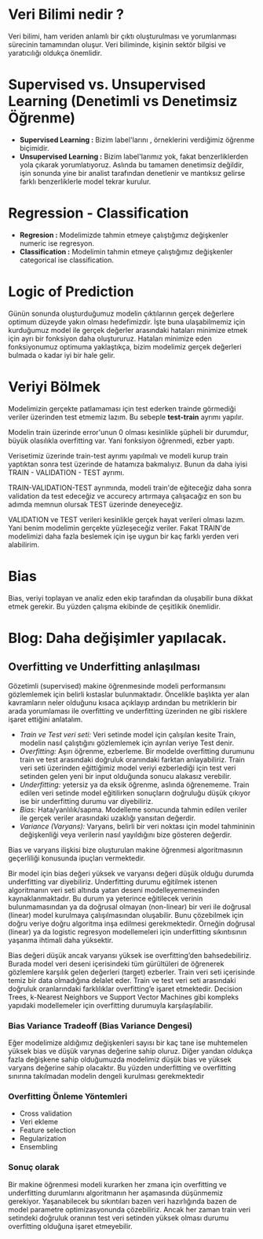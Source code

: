 # Veri Bilimi nedir ?
Veri bilimi, ham veriden anlamlı bir çıktı oluşturulması ve yorumlanması sürecinin tamamından oluşur. Veri biliminde, kişinin sektör bilgisi ve yaratıcılığı oldukça önemlidir.

# Supervised vs. Unsupervised Learning (Denetimli vs Denetimsiz Öğrenme)
- **Supervised Learning   :** Bizim label'larını , örneklerini verdiğimiz öğrenme biçimidir.
- **Unsupervised Learning :** Bizim label'larımız yok, fakat benzerliklerden yola çıkarak yorumlatıyoruz. Aslında bu tamamen denetimsiz değildir, işin sonunda yine bir analist tarafından denetlenir ve mantıksız gelirse farklı benzerliklerle model tekrar kurulur.

# Regression - Classification
- **Regresion       :** Modelimizde tahmin etmeye çalıştığımız değişkenler numeric ise regresyon.
- **Classification  :** Modelimin tahmin etmeye çalıştığımız değişkenler categorical ise classification.

# Logic of Prediction
Günün sonunda oluşturduğumuz modelin çıktılarının gerçek değerlere optimum düzeyde yakın olması hedefimizdir. İşte buna ulaşabilmemiz için kurduğumuz model ile gerçek değerler
arasındaki hataları minimize etmek için ayrı bir fonksiyon daha oluştururuz. Hataları minimize eden fonksiyonumuz optimuma yaklaştıkça, bizim modelimiz gerçek değerleri bulmada o kadar iyi bir hale gelir.

# Veriyi Bölmek
Modelimizin gerçekte patlamaması için test ederken trainde görmediği veriler üzerinden test etmemiz lazım. Bu sebeple **test-train** ayrımı yapılır. 

Modelin train üzerinde error'unun 0 olması kesinlikle şüpheli bir durumdur, büyük olasılıkla overfitting var. Yani fonksiyon öğrenmedi, ezber yaptı.

Verisetimiz üzerinde train-test ayrımı yapılmalı ve modeli kurup train yaptıktan sonra test üzerinde de hatamıza bakmalıyız. Bunun da daha iyisi TRAIN - VALIDATION - TEST ayrımı.

TRAIN-VALIDATION-TEST ayrımında, modeli train'de eğiteceğiz daha sonra validation da test edeceğiz ve accurecy artırmaya çalışacağız en  son bu adımda memnun olursak TEST üzerinde deneyeceğiz.

VALIDATION ve TEST verileri kesinlikle gerçek hayat verileri olması lazım. Yani benim modelimin gerçekte yüzleşeceğiz veriler. Fakat TRAIN'de modelimizi daha fazla beslemek için işe uygun bir kaç farklı yerden veri alabilirim.

# Bias
Bias, veriyi toplayan ve analiz eden ekip tarafından da oluşabilir buna dikkat etmek gerekir. Bu yüzden çalışma ekibinde de çeşitlikik önemlidir.


# Blog: Daha değişimler yapılacak.
## Overfitting ve Underfitting anlaşılması
Gözetimli (supervised) makine öğrenmesinde modeli performansını gözlemlemek için belirli kıstaslar bulunmaktadır. Öncelikle başlıkta yer alan kavramların neler olduğunu kısaca açıklayıp ardından bu metriklerin bir arada yorumlaması ile overfitting ve underfitting üzerinden ne gibi risklere işaret ettiğini anlatalım.

* _Train ve Test veri seti:_ Veri setinde model için çalışılan kesite Train, modelin nasıl çalıştığını gözlemlemek için ayrılan veriye Test denir.
* _Overfitting:_ Aşırı öğrenme, ezberleme. Bir modelde overfitting durumunu train ve test arasındaki doğruluk oranındaki farktan anlayabiliriz. Train veri seti üzerinden eğittiğimiz model veriyi ezberlediği için test veri setinden gelen yeni bir input olduğunda sonucu alakasız verebilir.
* _Underfitting:_ yetersiz ya da eksik öğrenme, aslında öğrenememe. Train edilen veri setinde model eğitilirken sonuçların doğruluğu düşük çıkıyor ise bir underfitting durumu var diyebiliriz.
* _Bias:_ Hata/yanlılık/sapma. Modelleme sonucunda tahmin edilen veriler ile gerçek veriler arasındaki uzaklığı yansıtan değerdir.
* _Variance (Varyans):_ Varyans, belirli bir veri noktası için model tahmininin değişkenliği veya verilerin nasıl yayıldığını bize gösteren değerdir.

Bias ve varyans ilişkisi bize oluşturulan makine öğrenmesi algoritmasının geçerliliği konusunda ipuçları vermektedir.

Bir model için bias değeri yüksek ve varyansı değeri düşük olduğu durumda underfitting var diyebiliriz. Underfitting durumu eğitilmek istenen algoritmanın veri seti altında yatan deseni modelleyememesinden kaynaklanmaktadır. Bu durum ya yeterince eğitilecek verinin bulunmamasından ya da doğrusal olmayan (non-linear) bir veri ile doğrusal (linear) model kurulmaya çalışılmasından oluşabilir. Bunu çözebilmek için doğru veriye doğru algoritma inşa edilmesi gerekmektedir. Örneğin doğrusal (linear) ya da logistic regresyon modellemeleri için underfitting sıkıntısının yaşanma ihtimali daha yüksektir.

Bias değeri düşük ancak varyansı yüksek ise overfitting’den bahsedebiliriz. Burada model veri deseni içerisindeki tüm gürültüleri de öğrenerek gözlemlere karşılık gelen değerleri (target) ezberler. Train veri seti içerisinde temiz bir data olmadığına delalet eder. Train ve test veri seti arasındaki doğruluk oranlarındaki farklılıklar overfitting’e işaret etmektedir. Decision Trees, k-Nearest Neighbors ve Support Vector Machines gibi kompleks yapıdaki modellemeler için overfitting durumuyla karşılaşılabilir.

### Bias Variance Tradeoff (Bias Variance Dengesi)
Eğer modelimize aldığımız değişkenleri sayısı bir kaç tane ise muhtemelen yüksek bias ve düşük varynas değerine sahip oluruz. Diğer yandan oldukça fazla değişkene sahip olduğumuzda modelimiz düşük bias ve yüksek varyans değerine sahip olacaktır. Bu yüzden underfitting ve overfitting sınırına takılmadan modelin dengeli kurulması gerekmektedir

### Overfitting Önleme Yöntemleri
* Cross validation
* Veri ekleme
* Feature selection
* Regularization
* Ensembling

### Sonuç olarak
Bir makine öğrenmesi modeli kurarken her zmana için overfitting ve underfitting durumlarını algoritmanın her aşamasında düşünmemiz gerekiyor. Yaşanabilecek bu sıkıntıları bazen veri hazırlığında bazen de model parametre optimizasyonunda çözebiliriz. Ancak her zaman train veri setindeki doğruluk oranının test veri setinden yüksek olması durumu overfitting olduğuna işaret etmeyebilir.
